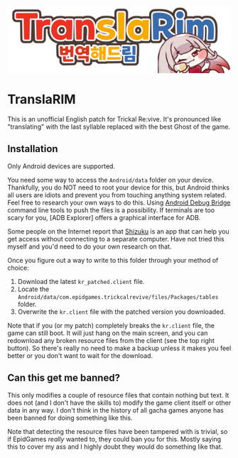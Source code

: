 ![Header](./header.png)

# TranslaRIM
This is an unofficial English patch for Trickal Re:vive.
It's pronounced like "translating" with the last syllable replaced with the best Ghost of the game.

## Installation
Only Android devices are supported.

You need some way to access the `Android/data` folder on your device.
Thankfully, you do NOT need to root your device for this, but Android thinks all users are idiots and prevent you from touching anything system related.
Feel free to research your own ways to do this.
Using [Android Debug Bridge](https://developer.android.com/tools/releases/platform-tools) command line tools to push the files is a possibility.
If terminals are too scary for you, [ADB Explorer] offers a graphical interface for ADB.

Some people on the Internet report that [Shizuku](https://play.google.com/store/apps/details?id=moe.shizuku.privileged.api) is an app
that can help you get access without connecting to a separate computer.
Have not tried this myself and you'd need to do your own research on that.

Once you figure out a way to write to this folder through your method of choice:
1. Download the latest `kr_patched.client` file.
2. Locate the `Android/data/com.epidgames.trickcalrevive/files/Packages/tables` folder.
3. Overwrite the `kr.client` file with the patched version you downloaded.

Note that if you (or my patch) completely breaks the `kr.client` file, the game can still boot.
It will just hang on the main screen, and you can redownload any broken resource files from the client (see the top right button).
So there's really no need to make a backup unless it makes you feel better or you don't want to wait for the download.

## Can this get me banned?
This only modifies a couple of resource files that contain nothing but text.
It does not (and I don't have the skills to) modify the game client itself or other data in any way.
I don't think in the history of all gacha games anyone has been banned for doing something like this.

Note that detecting the resource files have been tampered with is trivial, so if EpidGames *really* wanted to, they could ban you for this.
Mostly saying this to cover my ass and I highly doubt they would do something like that.
